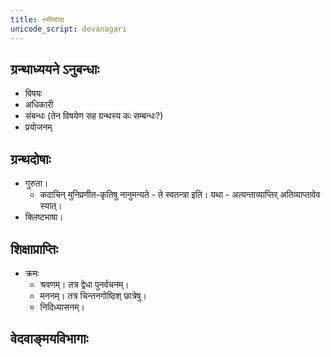 ```yaml
---
title: +मीमांसा
unicode_script: devanagari
---
```


## ग्रन्थाध्ययने ऽनुबन्धाः
- विषयः
- अधिकारी
- संबन्धः (तेन विषयेण सह ग्रन्थस्य कः सम्बन्धः?)
- प्रयोजनम्

## ग्रन्थदोषाः
- गुरुता। 
  - कदाचिन् मुनिप्रणीत-कृतिषु नानुमन्यते - ते स्वतन्त्रा इति। यथा - अत्यन्ताव्याप्तिर् अतिव्याप्तावेव स्यात्।
- क्लिष्टभाषा।

## शिक्षाप्राप्तिः
- क्रमः
  - श्रवणम्। तत्र द्वेधा पुनर्वचनम्।
  - मननम्। तत्र चिन्तनगोष्ठिश् छात्रेषु।
  - निदिध्यासनम्।

## वेदवाङ्मयविभागाः
<div class="spreadsheet" src="../veda-vANmayam.json"> </div>  

